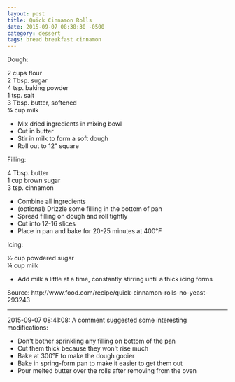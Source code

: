 ```yaml
---
layout: post
title: Quick Cinnamon Rolls
date: 2015-09-07 08:38:30 -0500
category: dessert
tags: bread breakfast cinnamon
---
```

Dough:  
  
2 cups flour  
2 Tbsp. sugar  
4 tsp. baking powder  
1 tsp. salt  
3 Tbsp. butter, softened  
¾ cup milk  
<ul>
	<li>Mix dried ingredients in mixing bowl</li>
	<li>Cut in butter</li>
	<li>Stir in milk to form a soft dough</li>
	<li>Roll out to 12" square</li>
</ul>
Filling:  
  
4 Tbsp. butter  
1 cup brown sugar  
3 tsp. cinnamon  
<ul>
	<li>Combine all ingredients</li>
	<li>(optional) Drizzle some filling in the bottom of pan</li>
	<li>Spread filling on dough and roll tightly</li>
	<li>Cut into 12-16 slices</li>
	<li>Place in pan and bake for 20-25 minutes at 400°F</li>
</ul>
Icing:  
  
½ cup powdered sugar  
¼ cup milk  
<ul>
	<li>Add milk a little at a time, constantly stirring until a thick icing forms</li>
</ul>
Source: http://www.food.com/recipe/quick-cinnamon-rolls-no-yeast-293243  

---

2015-09-07 08:41:08: A comment suggested some interesting modifications:
* Don't bother sprinkling any filling on bottom of the pan
* Cut them thick because they won't rise much
* Bake at 300°F to make the dough gooier
* Bake in spring-form pan to make it easier to get them out
* Pour melted butter over the rolls after removing from the oven
